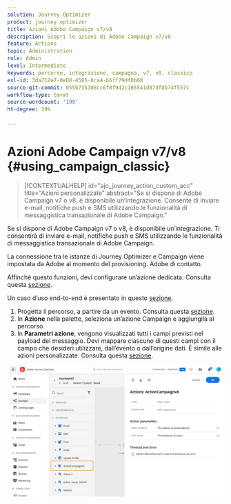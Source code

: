 ```yaml
---
solution: Journey Optimizer
product: journey optimizer
title: Azioni Adobe Campaign v7/v8
description: Scopri le azioni di Adobe Campaign v7/v8
feature: Actions
topic: Administration
role: Admin
level: Intermediate
keywords: percorso, integrazione, campagna, v7, v8, classico
exl-id: 3da712e7-0e08-4585-8ca4-b6ff79df0b68
source-git-commit: 055b735308cc6f0f942c165541d87dfdb74f557c
workflow-type: tm+mt
source-wordcount: '199'
ht-degree: 39%

---
```


# Azioni Adobe Campaign v7/v8 {#using_campaign_classic}

>[!CONTEXTUALHELP]
>id="ajo_journey_action_custom_acc"
>title="Azioni personalizzate"
>abstract="Se si dispone di Adobe Campaign v7 o v8, è disponibile un’integrazione. Consente di inviare e-mail, notifiche push e SMS utilizzando le funzionalità di messaggistica transazionale di Adobe Campaign."

Se si dispone di Adobe Campaign v7 o v8, è disponibile un’integrazione. Ti consentirà di inviare e-mail, notifiche push e SMS utilizzando le funzionalità di messaggistica transazionale di Adobe Campaign.

La connessione tra le istanze di Journey Optimizer e Campaign viene impostata da Adobe al momento del provisioning. Adobe di contatto.

Affinché questo funzioni, devi configurare un’azione dedicata. Consulta questa [sezione](../action/acc-action.md).

Un caso d’uso end-to-end è presentato in questo [sezione](../building-journeys/ajo-ac.md).

1. Progetta il percorso, a partire da un evento. Consulta questa [sezione](../building-journeys/journey.md).
1. In **Azione** nella palette, seleziona un’azione Campaign e aggiungila al percorso.
1. In **Parametri azione**, vengono visualizzati tutti i campi previsti nel payload del messaggio. Devi mappare ciascuno di questi campi con il campo che desideri utilizzare, dall’evento o dall’origine dati. È simile alle azioni personalizzate. Consulta questa [sezione](../building-journeys/using-custom-actions.md).

![](assets/accintegration2.png)
